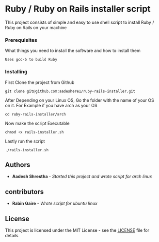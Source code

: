# Ruby / Ruby on Rails installer script

This project consists of simple and easy to use shell script to install Ruby / Ruby on Rails on your machine

### Prerequisites

What things you need to install the software and how to install them

```
Uses gcc-5 to build Ruby 
```

### Installing

First Clone the project from Github

```
git clone git@github.com:aadeshere1/ruby-rails-installer.git
```

After Depending on your Linux OS, Go the folder with the name of your OS on it.
For Example if you have arch as your OS

```
cd ruby-rails-installer/arch
```

Now make the script Executable


```
chmod +x rails-installer.sh
```

Lastly run the script

```
./rails-installer.sh
```

## Authors

* **Aadesh Shrestha** - *Started this project and wrote script for arch linux*

## contributors

* **Rabin Gaire** - *Wrote script for ubuntu linux*

## License

This project is licensed under the MIT License - see the [LICENSE](./LICENSE) file for details